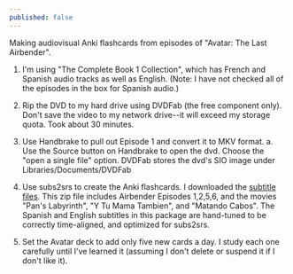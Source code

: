 ```yaml
---
published: false
---
```



Making audiovisual Anki flashcards from episodes of "Avatar: The Last Airbender".

1) I'm using "The Complete Book 1 Collection", which has French and Spanish audio tracks as well as English. (Note: I have not checked all of the episodes in the box for Spanish audio.)
2) Rip the DVD to my hard drive using DVDFab (the free component only). Don't save the video to my network drive--it will exceed my storage quota. Took about 30 minutes.
3) Use Handbrake to pull out Episode 1 and convert it to MKV format.
a. Use the Source button on Handbrake to open the dvd. Choose the "open a single file" option. DVDFab stores the dvd's SIO image under Libraries/Documents/DVDFab


4) Use subs2srs to create the Anki flashcards. I downloaded the [subtitle files](https://www.dropbox.com/s/4ac11e38bumj23r/subs2srs_es.zip?dl=0). This zip file includes Airbender Episodes 1,2,5,6, and the movies "Pan's Labyrinth", "Y Tu Mama Tambien", and "Matando Cabos". The Spanish and English subtitles in this package are hand-tuned to be correctly time-aligned, and optimized for subs2srs. 
5) Set the Avatar deck to add only five new cards a day. I study each one carefully until I've learned it (assuming I don't delete or suspend it if I don't like it).
